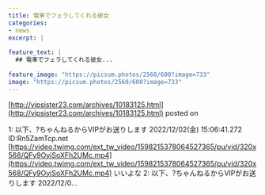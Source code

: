```yaml
---
title: 電車でフェラしてくれる彼女
categories:
- news
excerpt: |
  
feature_text: |
  ## 電車でフェラしてくれる彼女...
  
feature_image: "https://picsum.photos/2560/600?image=733"
image: "https://picsum.photos/2560/600?image=733"
---
```


[http://vipsister23.com/archives/10183125.html](http://vipsister23.com/archives/10183125.html)
posted on 

<!--more-->

1: 以下、?ちゃんねるからVIPがお送りします 2022/12/02(金) 15:06:41.272 ID:Rn5ZamTcp.net [https://video.twimg.com/ext_tw_video/1598215378064527365/pu/vid/320x568/QFy9OyjSoXFh2UMc.mp4](https://video.twimg.com/ext_tw_video/1598215378064527365/pu/vid/320x568/QFy9OyjSoXFh2UMc.mp4) いいよな 2: 以下、?ちゃんねるからVIPがお送りします 2022/12/0...
